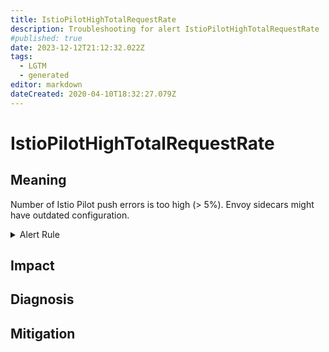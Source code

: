 ```yaml
---
title: IstioPilotHighTotalRequestRate
description: Troubleshooting for alert IstioPilotHighTotalRequestRate
#published: true
date: 2023-12-12T21:12:32.022Z
tags: 
  - LGTM
  - generated
editor: markdown
dateCreated: 2020-04-10T18:32:27.079Z
---
```


# IstioPilotHighTotalRequestRate

## Meaning
[//]: # "Short paragraph that explains what the alert means"
Number of Istio Pilot push errors is too high (> 5%). Envoy sidecars might have outdated configuration.

<details>
  <summary>Alert Rule</summary>

{{% rule "istio/istio-internal.yml" "IstioPilotHighTotalRequestRate" %}}

{{% comment %}}

```yaml
alert: IstioPilotHighTotalRequestRate
expr: sum(rate(pilot_xds_push_errors[1m])) / sum(rate(pilot_xds_pushes[1m])) * 100 > 5
for: 1m
labels:
    severity: warning
annotations:
    summary: Istio Pilot high total request rate (instance {{ $labels.instance }})
    description: |-
        Number of Istio Pilot push errors is too high (> 5%). Envoy sidecars might have outdated configuration.
          VALUE = {{ $value }}
          LABELS = {{ $labels }}
    runbook: https://github.com/srerun/prometheus-alerts/blob/main/content/runbooks/istio-internal/IstioPilotHighTotalRequestRate.md

```

{{% /comment %}}

</details>


## Impact
[//]: # "What could / will happen if the alert is not addressed"



## Diagnosis
[//]: # "Steps to take to identify the cause of the problem"



## Mitigation
[//]: # "The steps necessary to resolve the alert"
